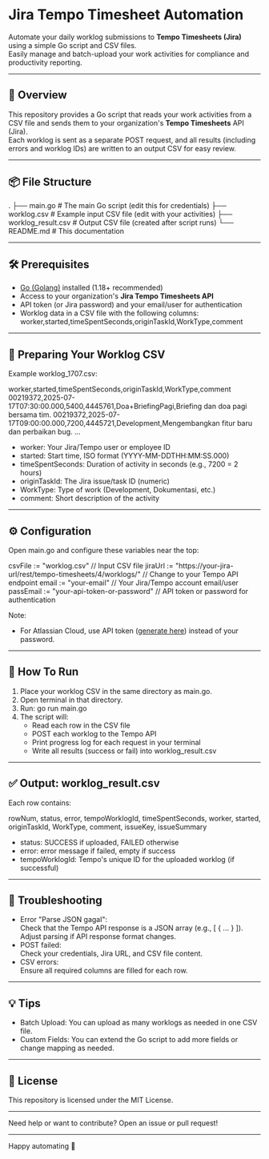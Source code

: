 # Jira Tempo Timesheet Automation

Automate your daily worklog submissions to **Tempo Timesheets (Jira)** using a simple Go script and CSV files.  
Easily manage and batch-upload your work activities for compliance and productivity reporting.

---

## 📖 Overview

This repository provides a Go script that reads your work activities from a CSV file and sends them to your organization's **Tempo Timesheets** API (Jira).  
Each worklog is sent as a separate POST request, and all results (including errors and worklog IDs) are written to an output CSV for easy review.

---

## 📦 File Structure

.
├── main.go                # The main Go script (edit this for credentials)
├── worklog.csv            # Example input CSV file (edit with your activities)
├── worklog_result.csv     # Output CSV file (created after script runs)
└── README.md              # This documentation

---

## 🛠️ Prerequisites

- [Go (Golang)](https://golang.org/dl/) installed (1.18+ recommended)
- Access to your organization's **Jira Tempo Timesheets API**
- API token (or Jira password) and your email/user for authentication
- Worklog data in a CSV file with the following columns:
  worker,started,timeSpentSeconds,originTaskId,WorkType,comment

---

## 📝 Preparing Your Worklog CSV

Example worklog_1707.csv:

worker,started,timeSpentSeconds,originTaskId,WorkType,comment
00219372,2025-07-17T07:30:00.000,5400,4445761,Doa+BriefingPagi,Briefing dan doa pagi bersama tim.
00219372,2025-07-17T09:00:00.000,7200,4445721,Development,Mengembangkan fitur baru dan perbaikan bug.
...

- worker: Your Jira/Tempo user or employee ID
- started: Start time, ISO format (YYYY-MM-DDTHH:MM:SS.000)
- timeSpentSeconds: Duration of activity in seconds (e.g., 7200 = 2 hours)
- originTaskId: The Jira issue/task ID (numeric)
- WorkType: Type of work (Development, Dokumentasi, etc.)
- comment: Short description of the activity

---

## ⚙️ Configuration

Open main.go and configure these variables near the top:

csvFile := "worklog.csv"                // Input CSV file
jiraUrl := "https://your-jira-url/rest/tempo-timesheets/4/worklogs/" // Change to your Tempo API endpoint
email := "your-email"                        // Your Jira/Tempo account email/user
passEmail := "your-api-token-or-password"    // API token or password for authentication

Note:  
- For Atlassian Cloud, use API token ([generate here](https://id.atlassian.com/manage-profile/security/api-tokens)) instead of your password.

---

## 🚀 How To Run

1. Place your worklog CSV in the same directory as main.go.
2. Open terminal in that directory.
3. Run:
   go run main.go
4. The script will:
    - Read each row in the CSV file
    - POST each worklog to the Tempo API
    - Print progress log for each request in your terminal
    - Write all results (success or fail) into worklog_result.csv

---

## ✅ Output: worklog_result.csv

Each row contains:

rowNum, status, error, tempoWorklogId, timeSpentSeconds, worker, started, originTaskId, WorkType, comment, issueKey, issueSummary

- status: SUCCESS if uploaded, FAILED otherwise
- error: error message if failed, empty if success
- tempoWorklogId: Tempo's unique ID for the uploaded worklog (if successful)

---

## 🐞 Troubleshooting

- Error "Parse JSON gagal":  
  Check that the Tempo API response is a JSON array (e.g., [ { ... } ]).  
  Adjust parsing if API response format changes.
- POST failed:  
  Check your credentials, Jira URL, and CSV file content.
- CSV errors:  
  Ensure all required columns are filled for each row.

---

## 💡 Tips

- Batch Upload: You can upload as many worklogs as needed in one CSV file.
- Custom Fields: You can extend the Go script to add more fields or change mapping as needed.

---

## 📜 License

This repository is licensed under the MIT License.

---

Need help or want to contribute? Open an issue or pull request!

---

Happy automating 🚀
